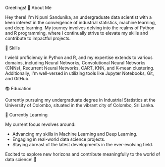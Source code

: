 Greetings! 👋
About Me

Hey there! I'm Nipuni Sandunika, an undergraduate data scientist with a keen interest in the convergence of industrial statistics, machine learning, and deep learning. My journey involves delving into the realms of Python and R programming, where I continually strive to elevate my skills and contribute to impactful projects.

🔧 Skills

I wield proficiency in Python and R, and my expertise extends to various domains, including Neural Networks, Convolutional Neural Networks (CNNs), Recurrent Neural Networks, CART, KNN, and K-mean clustering. Additionally, I'm well-versed in utilizing tools like Jupyter Notebooks, Git, and GitHub.

📚 Education

Currently pursuing my undergraduate degree in Industrial Statistics at the University of Colombo, situated in the vibrant city of Colombo, Sri Lanka.

🌱 Currently Learning

My current focus revolves around:

+ Advancing my skills in Machine Learning and Deep Learning.
+ Engaging in real-world data science projects.
+ Staying abreast of the latest developments in the ever-evolving field.

Excited to explore new horizons and contribute meaningfully to the world of data science! 🚀
